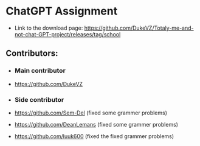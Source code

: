 # ChatGPT Assignment

- Link to the download page: https://github.com/DukeVZ/Totaly-me-and-not-chat-GPT-project/releases/tag/school 

## Contributors:
- ### Main contributor
- https://github.com/DukeVZ

- ### Side contributor
- https://github.com/Sem-Del (fixed some grammer problems)
- https://github.com/DeanLemans (fixed some grammer problems)
- https://github.com/luuk600 (fixed the fixed grammer problems)
